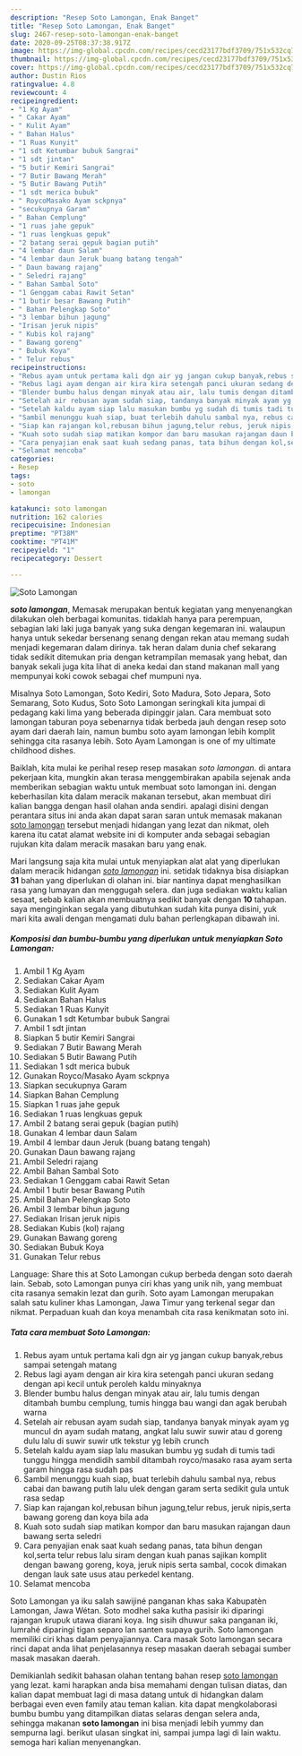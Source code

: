```yaml
---
description: "Resep Soto Lamongan, Enak Banget"
title: "Resep Soto Lamongan, Enak Banget"
slug: 2467-resep-soto-lamongan-enak-banget
date: 2020-09-25T08:37:38.917Z
image: https://img-global.cpcdn.com/recipes/cecd23177bdf3709/751x532cq70/soto-lamongan-foto-resep-utama.jpg
thumbnail: https://img-global.cpcdn.com/recipes/cecd23177bdf3709/751x532cq70/soto-lamongan-foto-resep-utama.jpg
cover: https://img-global.cpcdn.com/recipes/cecd23177bdf3709/751x532cq70/soto-lamongan-foto-resep-utama.jpg
author: Dustin Rios
ratingvalue: 4.8
reviewcount: 4
recipeingredient:
- "1 Kg Ayam"
- " Cakar Ayam"
- " Kulit Ayam"
- " Bahan Halus"
- "1 Ruas Kunyit"
- "1 sdt Ketumbar bubuk Sangrai"
- "1 sdt jintan"
- "5 butir Kemiri Sangrai"
- "7 Butir Bawang Merah"
- "5 Butir Bawang Putih"
- "1 sdt merica bubuk"
- " RoycoMasako Ayam sckpnya"
- "secukupnya Garam"
- " Bahan Cemplung"
- "1 ruas jahe gepuk"
- "1 ruas lengkuas gepuk"
- "2 batang serai gepuk bagian putih"
- "4 lembar daun Salam"
- "4 lembar daun Jeruk buang batang tengah"
- " Daun bawang rajang"
- " Seledri rajang"
- " Bahan Sambal Soto"
- "1 Genggam cabai Rawit Setan"
- "1 butir besar Bawang Putih"
- " Bahan Pelengkap Soto"
- "3 lembar bihun jagung"
- "Irisan jeruk nipis"
- " Kubis kol rajang"
- " Bawang goreng"
- " Bubuk Koya"
- " Telur rebus"
recipeinstructions:
- "Rebus ayam untuk pertama kali dgn air yg jangan cukup banyak,rebus sampai setengah matang"
- "Rebus lagi ayam dengan air kira kira setengah panci ukuran sedang dengan api kecil untuk peroleh kaldu minyaknya"
- "Blender bumbu halus dengan minyak atau air, lalu tumis dengan ditambah bumbu cemplung, tumis hingga bau wangi dan agak berubah warna"
- "Setelah air rebusan ayam sudah siap, tandanya banyak minyak ayam yg muncul dn ayam sudah matang, angkat lalu suwir suwir atau d goreng dulu lalu di suwir suwir utk tekstur yg lebih crunch"
- "Setelah kaldu ayam siap lalu masukan bumbu yg sudah di tumis tadi tunggu hingga mendidih sambil ditambah royco/masako rasa ayam serta garam hingga rasa sudah pas"
- "Sambil menunggu kuah siap, buat terlebih dahulu sambal nya, rebus cabai dan bawang putih lalu ulek dengan garam serta sedikit gula untuk rasa sedap"
- "Siap kan rajangan kol,rebusan bihun jagung,telur rebus, jeruk nipis,serta bawang goreng dan koya bila ada"
- "Kuah soto sudah siap matikan kompor dan baru masukan rajangan daun bawang serta seledri"
- "Cara penyajian enak saat kuah sedang panas, tata bihun dengan kol,serta telur rebus lalu siram dengan kuah panas sajikan komplit dengan bawang goreng, koya, jeruk nipis serta sambal, cocok dimakan dengan lauk sate usus atau perkedel kentang."
- "Selamat mencoba"
categories:
- Resep
tags:
- soto
- lamongan

katakunci: soto lamongan 
nutrition: 162 calories
recipecuisine: Indonesian
preptime: "PT38M"
cooktime: "PT41M"
recipeyield: "1"
recipecategory: Dessert

---
```



![Soto Lamongan](https://img-global.cpcdn.com/recipes/cecd23177bdf3709/751x532cq70/soto-lamongan-foto-resep-utama.jpg)

<b><i>soto lamongan</i></b>, Memasak merupakan bentuk kegiatan yang menyenangkan dilakukan oleh berbagai komunitas. tidaklah hanya para perempuan, sebagian laki laki juga banyak yang suka dengan kegemaran ini. walaupun hanya untuk sekedar bersenang senang dengan rekan atau memang sudah menjadi kegemaran dalam dirinya. tak heran dalam dunia chef sekarang tidak sedikit ditemukan pria dengan ketrampilan memasak yang hebat, dan banyak sekali juga kita lihat di aneka kedai dan stand makanan mall yang mempunyai koki cowok sebagai chef mumpuni nya.

Misalnya Soto Lamongan, Soto Kediri, Soto Madura, Soto Jepara, Soto Semarang, Soto Kudus, Soto Soto Lamongan seringkali kita jumpai di pedagang kaki lima yang beberada dipinggir jalan. Cara membuat soto lamongan taburan poya sebenarnya tidak berbeda jauh dengan resep soto ayam dari daerah lain, namun bumbu soto ayam lamongan lebih komplit sehingga cita rasanya lebih. Soto Ayam Lamongan is one of my ultimate childhood dishes.

Baiklah, kita mulai ke perihal resep resep masakan <i>soto lamongan</i>. di antara pekerjaan kita, mungkin akan terasa menggembirakan apabila sejenak anda memberikan sebagian waktu untuk membuat soto lamongan ini. dengan keberhasilan kita dalam meracik makanan tersebut, akan membuat diri kalian bangga dengan hasil olahan anda sendiri. apalagi disini dengan perantara situs ini anda akan dapat saran saran untuk memasak makanan <u>soto lamongan</u> tersebut menjadi hidangan yang lezat dan nikmat, oleh karena itu catat alamat website ini di komputer anda sebagai sebagian rujukan kita dalam meracik masakan baru yang enak.


Mari langsung saja kita mulai untuk menyiapkan alat alat yang diperlukan dalam meracik hidangan <u><i>soto lamongan</i></u> ini. setidak tidaknya bisa disiapkan <b>31</b> bahan yang diperlukan di olahan ini. biar nantinya dapat menghasilkan rasa yang lumayan dan menggugah selera. dan juga sediakan waktu kalian sesaat, sebab kalian akan membuatnya sedikit banyak dengan <b>10</b> tahapan. saya menginginkan segala yang dibutuhkan sudah kita punya disini, yuk mari kita awali dengan mengamati dulu bahan perlengkapan dibawah ini.

<!--inarticleads1-->

##### Komposisi dan bumbu-bumbu yang diperlukan untuk menyiapkan Soto Lamongan:

1. Ambil 1 Kg Ayam
1. Sediakan  Cakar Ayam
1. Sediakan  Kulit Ayam
1. Sediakan  Bahan Halus
1. Sediakan 1 Ruas Kunyit
1. Gunakan 1 sdt Ketumbar bubuk Sangrai
1. Ambil 1 sdt jintan
1. Siapkan 5 butir Kemiri Sangrai
1. Sediakan 7 Butir Bawang Merah
1. Sediakan 5 Butir Bawang Putih
1. Sediakan 1 sdt merica bubuk
1. Gunakan  Royco/Masako Ayam sckpnya
1. Siapkan secukupnya Garam
1. Siapkan  Bahan Cemplung
1. Siapkan 1 ruas jahe gepuk
1. Sediakan 1 ruas lengkuas gepuk
1. Ambil 2 batang serai gepuk (bagian putih)
1. Gunakan 4 lembar daun Salam
1. Ambil 4 lembar daun Jeruk (buang batang tengah)
1. Gunakan  Daun bawang rajang
1. Ambil  Seledri rajang
1. Ambil  Bahan Sambal Soto
1. Sediakan 1 Genggam cabai Rawit Setan
1. Ambil 1 butir besar Bawang Putih
1. Ambil  Bahan Pelengkap Soto
1. Ambil 3 lembar bihun jagung
1. Sediakan Irisan jeruk nipis
1. Sediakan  Kubis (kol) rajang
1. Gunakan  Bawang goreng
1. Sediakan  Bubuk Koya
1. Gunakan  Telur rebus


Language: Share this at Soto Lamongan cukup berbeda dengan soto daerah lain. Sebab, soto Lamongan punya ciri khas yang unik nih, yang membuat cita rasanya semakin lezat dan gurih. Soto ayam Lamongan merupakan salah satu kuliner khas Lamongan, Jawa Timur yang terkenal segar dan nikmat. Perpaduan kuah dan koya menambah cita rasa kenikmatan soto ini. 

<!--inarticleads2-->

##### Tata cara membuat Soto Lamongan:

1. Rebus ayam untuk pertama kali dgn air yg jangan cukup banyak,rebus sampai setengah matang
1. Rebus lagi ayam dengan air kira kira setengah panci ukuran sedang dengan api kecil untuk peroleh kaldu minyaknya
1. Blender bumbu halus dengan minyak atau air, lalu tumis dengan ditambah bumbu cemplung, tumis hingga bau wangi dan agak berubah warna
1. Setelah air rebusan ayam sudah siap, tandanya banyak minyak ayam yg muncul dn ayam sudah matang, angkat lalu suwir suwir atau d goreng dulu lalu di suwir suwir utk tekstur yg lebih crunch
1. Setelah kaldu ayam siap lalu masukan bumbu yg sudah di tumis tadi tunggu hingga mendidih sambil ditambah royco/masako rasa ayam serta garam hingga rasa sudah pas
1. Sambil menunggu kuah siap, buat terlebih dahulu sambal nya, rebus cabai dan bawang putih lalu ulek dengan garam serta sedikit gula untuk rasa sedap
1. Siap kan rajangan kol,rebusan bihun jagung,telur rebus, jeruk nipis,serta bawang goreng dan koya bila ada
1. Kuah soto sudah siap matikan kompor dan baru masukan rajangan daun bawang serta seledri
1. Cara penyajian enak saat kuah sedang panas, tata bihun dengan kol,serta telur rebus lalu siram dengan kuah panas sajikan komplit dengan bawang goreng, koya, jeruk nipis serta sambal, cocok dimakan dengan lauk sate usus atau perkedel kentang.
1. Selamat mencoba


Soto Lamongan ya iku salah sawijiné panganan khas saka Kabupatèn Lamongan, Jawa Wétan. Soto modhel saka kutha pasisir iki diparingi rajangan krupuk utawa diarani koya. Ing sisih dhuwur saka panganan iki, lumrahé diparingi tigan separo lan santen supaya gurih. Soto lamongan memiliki ciri khas dalam penyajiannya. Cara masak Soto lamongan secara rinci dapat anda lihat penjelasannya resep masakan daerah sebagai sumber masak masakan daerah. 

Demikianlah sedikit bahasan olahan tentang bahan resep <u>soto lamongan</u> yang lezat. kami harapkan anda bisa memahami dengan tulisan diatas, dan kalian dapat membuat lagi di masa datang untuk di hidangkan dalam berbagai even even family atau teman kalian. kita dapat mengkolaborasi bumbu bumbu yang ditampilkan diatas selaras dengan selera anda, sehingga makanan <b>soto lamongan</b> ini bisa menjadi lebih yummy dan sempurna lagi. berikut ulasan singkat ini, sampai jumpa lagi di lain waktu. semoga hari kalian menyenangkan.
